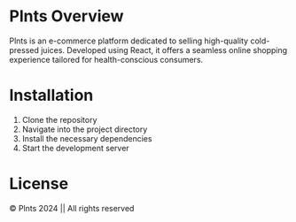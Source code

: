 # Plnts Overview
Plnts is an e-commerce platform dedicated to selling high-quality cold-pressed juices. Developed using React, it offers a seamless online shopping experience tailored for health-conscious consumers.

# Installation
1. Clone the repository
2. Navigate into the project directory
3. Install the necessary dependencies
4. Start the development server

# License
 &copy; Plnts 2024 || All rights reserved


